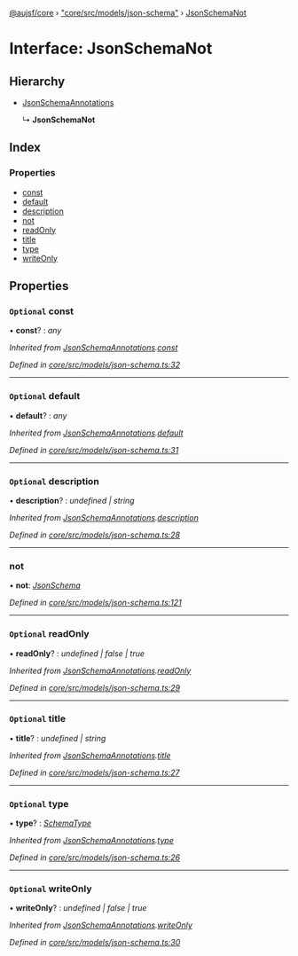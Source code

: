 [@aujsf/core](../README.md) › ["core/src/models/json-schema"](../modules/_core_src_models_json_schema_.md) › [JsonSchemaNot](_core_src_models_json_schema_.jsonschemanot.md)

# Interface: JsonSchemaNot

## Hierarchy

* [JsonSchemaAnnotations](_core_src_models_json_schema_.jsonschemaannotations.md)

  ↳ **JsonSchemaNot**

## Index

### Properties

* [const](_core_src_models_json_schema_.jsonschemanot.md#optional-const)
* [default](_core_src_models_json_schema_.jsonschemanot.md#optional-default)
* [description](_core_src_models_json_schema_.jsonschemanot.md#optional-description)
* [not](_core_src_models_json_schema_.jsonschemanot.md#not)
* [readOnly](_core_src_models_json_schema_.jsonschemanot.md#optional-readonly)
* [title](_core_src_models_json_schema_.jsonschemanot.md#optional-title)
* [type](_core_src_models_json_schema_.jsonschemanot.md#optional-type)
* [writeOnly](_core_src_models_json_schema_.jsonschemanot.md#optional-writeonly)

## Properties

### `Optional` const

• **const**? : *any*

*Inherited from [JsonSchemaAnnotations](_core_src_models_json_schema_.jsonschemaannotations.md).[const](_core_src_models_json_schema_.jsonschemaannotations.md#optional-const)*

*Defined in [core/src/models/json-schema.ts:32](https://github.com/jbockle/au-jsonschema-form/blob/ffdfbe8/packages/core/src/models/json-schema.ts#L32)*

___

### `Optional` default

• **default**? : *any*

*Inherited from [JsonSchemaAnnotations](_core_src_models_json_schema_.jsonschemaannotations.md).[default](_core_src_models_json_schema_.jsonschemaannotations.md#optional-default)*

*Defined in [core/src/models/json-schema.ts:31](https://github.com/jbockle/au-jsonschema-form/blob/ffdfbe8/packages/core/src/models/json-schema.ts#L31)*

___

### `Optional` description

• **description**? : *undefined | string*

*Inherited from [JsonSchemaAnnotations](_core_src_models_json_schema_.jsonschemaannotations.md).[description](_core_src_models_json_schema_.jsonschemaannotations.md#optional-description)*

*Defined in [core/src/models/json-schema.ts:28](https://github.com/jbockle/au-jsonschema-form/blob/ffdfbe8/packages/core/src/models/json-schema.ts#L28)*

___

###  not

• **not**: *[JsonSchema](../modules/_core_src_models_json_schema_.md#jsonschema)*

*Defined in [core/src/models/json-schema.ts:121](https://github.com/jbockle/au-jsonschema-form/blob/ffdfbe8/packages/core/src/models/json-schema.ts#L121)*

___

### `Optional` readOnly

• **readOnly**? : *undefined | false | true*

*Inherited from [JsonSchemaAnnotations](_core_src_models_json_schema_.jsonschemaannotations.md).[readOnly](_core_src_models_json_schema_.jsonschemaannotations.md#optional-readonly)*

*Defined in [core/src/models/json-schema.ts:29](https://github.com/jbockle/au-jsonschema-form/blob/ffdfbe8/packages/core/src/models/json-schema.ts#L29)*

___

### `Optional` title

• **title**? : *undefined | string*

*Inherited from [JsonSchemaAnnotations](_core_src_models_json_schema_.jsonschemaannotations.md).[title](_core_src_models_json_schema_.jsonschemaannotations.md#optional-title)*

*Defined in [core/src/models/json-schema.ts:27](https://github.com/jbockle/au-jsonschema-form/blob/ffdfbe8/packages/core/src/models/json-schema.ts#L27)*

___

### `Optional` type

• **type**? : *[SchemaType](../modules/_core_src_models_json_schema_.md#schematype)*

*Inherited from [JsonSchemaAnnotations](_core_src_models_json_schema_.jsonschemaannotations.md).[type](_core_src_models_json_schema_.jsonschemaannotations.md#optional-type)*

*Defined in [core/src/models/json-schema.ts:26](https://github.com/jbockle/au-jsonschema-form/blob/ffdfbe8/packages/core/src/models/json-schema.ts#L26)*

___

### `Optional` writeOnly

• **writeOnly**? : *undefined | false | true*

*Inherited from [JsonSchemaAnnotations](_core_src_models_json_schema_.jsonschemaannotations.md).[writeOnly](_core_src_models_json_schema_.jsonschemaannotations.md#optional-writeonly)*

*Defined in [core/src/models/json-schema.ts:30](https://github.com/jbockle/au-jsonschema-form/blob/ffdfbe8/packages/core/src/models/json-schema.ts#L30)*
